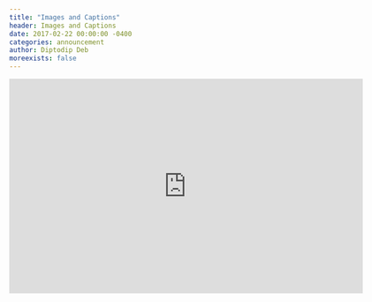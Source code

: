 ```yaml
---
title: "Images and Captions"
header: Images and Captions
date: 2017-02-22 00:00:00 -0400
categories: announcement
author: Diptodip Deb
moreexists: false
---
```

<!-- embedded slides should have width="640" height="389" -->
<iframe src="https://docs.google.com/presentation/d/16ZB88gZ6vGKvkwH88fFrZ6bSdI2DXv5_tOI3ykxw5zA/embed?start=false&loop=false&delayms=3000" frameborder="0" width="640" height="389" allowfullscreen="true" mozallowfullscreen="true" webkitallowfullscreen="true"></iframe>
